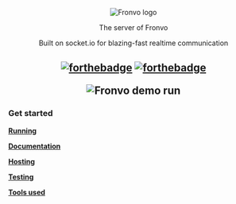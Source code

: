 <p align='center'><img src='https://raw.githubusercontent.com/Fronvo/server/master/.github/assets/logo.png' alt='Fronvo logo'></p>
<center>The server of Fronvo</center>
<p align='center'>Built on socket.io for blazing-fast realtime communication</p>
<h2 align='center'>  

[![forthebadge](https://forthebadge.com/images/badges/made-with-typescript.svg)](https://forthebadge.com)
[![forthebadge](https://forthebadge.com/images/badges/built-with-love.svg)](https://forthebadge.com)
  
<img src='https://raw.githubusercontent.com/Fronvo/server/master/.github/assets/demo-run-local.svg' alt='Fronvo demo run'>
  
</h2>

### Get started

**[Running](https://github.com/Fronvo/server/blob/master/RUNNING.md)**

**[Documentation](https://github.com/Fronvo/server/blob/master/DOCUMENTATION.md)**

**[Hosting](https://github.com/Fronvo/server/blob/master/HOSTING.md)**

**[Testing](https://github.com/Fronvo/server/blob/master/TESTING.md)**

**[Tools used](https://github.com/Fronvo/server/blob/master/TOOLS.md)**
